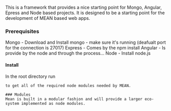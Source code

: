This is a framework that provides a nice starting point for Mongo, Angular, Epress and Node based projects.
It is designed to be a starting point for the development of MEAN based web apps.
### Prerequisites
Mongo - Download and Install mongo - make sure it's running (deafualt port for the connection is 27017)
Express - Comes by the npm install
Angular - Is provide by the node and through the process...
Node - Install node.js

#### Install
In the root directory run
```npm install
to get all of the required node modules needed by MEAN.

### Modules
Mean is built in a modular fashion and will provide a larger eco-system implemented as node modules.
